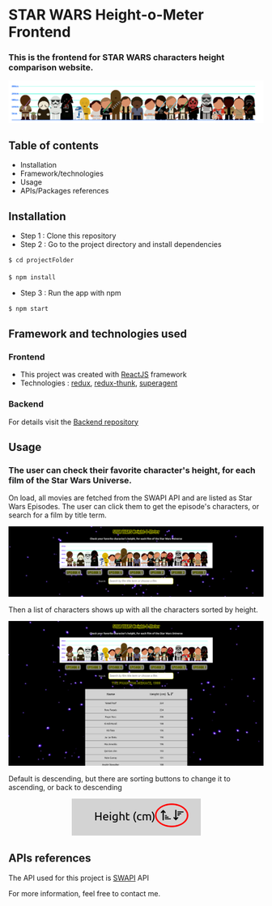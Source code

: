 # STAR WARS Height-o-Meter Frontend

### This is the frontend for STAR WARS characters height comparison website.

<img src='./src/images/sw-height-img.jpg'>

## Table of contents

- Installation
- Framework/technologies
- Usage
- APIs/Packages references

## Installation

- Step 1 : Clone this repository
- Step 2 : Go to the project directory and install dependencies

```javascript
$ cd projectFolder

$ npm install
```

- Step 3 : Run the app with npm

```javascript
$ npm start
```

## Framework and technologies used

### Frontend

- This project was created with [ReactJS](https://reactjs.org/) framework
- Technologies : [redux](https://www.npmjs.com/package/redux), [redux-thunk](https://www.npmjs.com/package/redux-thunk), [superagent](https://www.npmjs.com/package/superagent)

### Backend

For details visit the [Backend repository](https://github.com/krik-chry/star-wars-assignment-server)

## Usage

### The user can check their favorite character's height, for each film of the Star Wars Universe.

On load, all movies are fetched from the SWAPI API and are listed as Star Wars Episodes. The user can click them to get the episode's characters, or search for a film by title term.

<img src='./src/images/scrnshot1.png'/>

Then a list of characters shows up with all the characters sorted by height.

<img src='./src/images/scrnshot2.png'>

Default is descending, but there are sorting buttons to change it to ascending, or back to descending

<p align='center'>
<img  src='./src/images/sorting-icons.png'>
</p>

## APIs references

The API used for this project is [SWAPI](https://swapi.co/) API

For more information, feel free to contact me.
